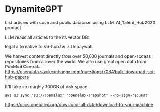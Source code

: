 # DynamiteGPT
List articles with code and public datataset using LLM. 
AI_Talent_Hub2023 product




LLM reads all articles to the its vector DB:

legal alternative to sci-hub.tw is Unpaywall.

We harvest content directly from over 50,000 journals and open-access repositories from all over the world. We also use great open data from PubMed Central...
https://opendata.stackexchange.com/questions/7084/bulk-download-sci-hub-papers


It'll take up roughly 300GB of disk space.

    aws s3 sync "s3://openalex" "openalex-snapshot" --no-sign-request

https://docs.openalex.org/download-all-data/download-to-your-machine
